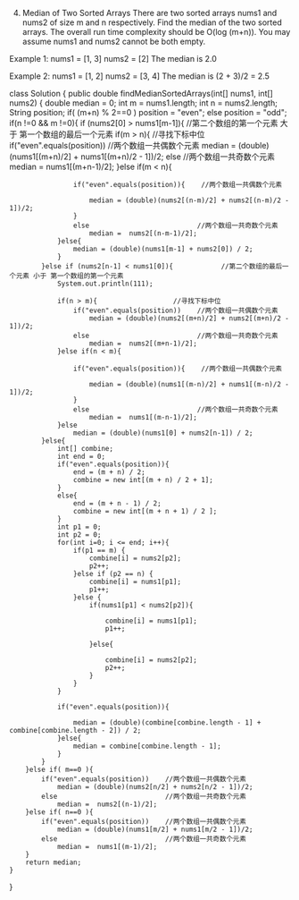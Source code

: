 4. Median of Two Sorted Arrays
There are two sorted arrays nums1 and nums2 of size m and n respectively.
Find the median of the two sorted arrays. The overall run time complexity should be O(log (m+n)).
You may assume nums1 and nums2 cannot be both empty.

Example 1:
nums1 = [1, 3]
nums2 = [2]
The median is 2.0

Example 2:
nums1 = [1, 2]
nums2 = [3, 4]
The median is (2 + 3)/2 = 2.5


class Solution {
    public double findMedianSortedArrays(int[] nums1, int[] nums2) {
        double median = 0;
        int m = nums1.length;
        int n = nums2.length;
        String position;
        if( (m+n) % 2==0 )
            position = "even";
        else 
            position = "odd";
        if(n !=0 && m !=0){
	        if (nums2[0] > nums1[m-1]){            //第二个数组的第一个元素 大于 第一个数组的最后一个元素
	            if(m > n){                   //寻找下标中位
	                if("even".equals(position))    //两个数组一共偶数个元素
	                    median = (double)(nums1[(m+n)/2] + nums1[(m+n)/2 - 1])/2;
	                else                           //两个数组一共奇数个元素
	                    median =  nums1[(m+n-1)/2];
	            }else if(m < n){
	            	            	
	            	if("even".equals(position)){    //两个数组一共偶数个元素
	            		
	                    median = (double)(nums2[(n-m)/2] + nums2[(n-m)/2 - 1])/2;
	            	}
	                else                           //两个数组一共奇数个元素
	                    median =  nums2[(n-m-1)/2];
	            }else{
	            	median = (double)(nums1[m-1] + nums2[0]) / 2;
	            }
	        }else if (nums2[n-1] < nums1[0]){            //第二个数组的最后一个元素 小于 第一个数组的第一个元素
	        	System.out.println(111);
	        	
	            if(n > m){                   //寻找下标中位
	                if("even".equals(position))    //两个数组一共偶数个元素
	                    median = (double)(nums2[(m+n)/2] + nums2[(m+n)/2 - 1])/2;
	                else                           //两个数组一共奇数个元素
	                    median =  nums2[(m+n-1)/2];
	            }else if(n < m){
	            	            	
	            	if("even".equals(position)){    //两个数组一共偶数个元素
	            		
	                    median = (double)(nums1[(m-n)/2] + nums1[(m-n)/2 - 1])/2;
	            	}
	                else                           //两个数组一共奇数个元素
	                    median =  nums1[(m-n-1)/2];
	            }else
	            	median = (double)(nums1[0] + nums2[n-1]) / 2;
	        }else{
	        	int[] combine;
	        	int end = 0;
	        	if("even".equals(position)){
	        		end = (m + n) / 2;
	        		combine = new int[(m + n) / 2 + 1];
	        	}	
	        	else{
	        		end = (m + n - 1) / 2;
	        		combine = new int[(m + n + 1) / 2 ];
	        	}
	        	int p1 = 0;
	    		int p2 = 0; 
	        	for(int i=0; i <= end; i++){     	       			       		
	        		if(p1 == m) {
	        			combine[i] = nums2[p2];
	        			p2++;
	        		}else if (p2 == n) {
	        			combine[i] = nums1[p1];
	        			p1++;
	        		}else {
	        			if(nums1[p1] < nums2[p2]){
	 
		        			combine[i] = nums1[p1];
		        			p1++;        	

		        		}else{

		        			combine[i] = nums2[p2];
		        			p2++;
		        		}
	        		}        		
	        	}
	        	
	        	if("even".equals(position)){

	        		median = (double)(combine[combine.length - 1] + combine[combine.length - 2]) / 2;
	        	}else{
	        		median = combine[combine.length - 1];
	        	}        
	        }
        }else if( m==0 ){
        	if("even".equals(position))    //两个数组一共偶数个元素
                median = (double)(nums2[n/2] + nums2[n/2 - 1])/2;
            else                           //两个数组一共奇数个元素
                median =  nums2[(n-1)/2];      
        }else if( n==0 ){
        	if("even".equals(position))    //两个数组一共偶数个元素
                median = (double)(nums1[m/2] + nums1[m/2 - 1])/2;
            else                           //两个数组一共奇数个元素
                median =  nums1[(m-1)/2];      
        }
        return median;  
    }
}
